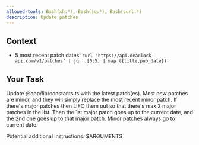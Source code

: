 ```yaml
---
allowed-tools: Bash(xh:*), Bash(jq:*), Bash(curl:*)
description: Update patches
---
```


## Context

- 5 most recent patch dates: `curl 'https://api.deadlock-api.com/v1/patches' | jq '.[0:5] | map ({title,pub_date})'`

## Your Task

Update @app/lib/constants.ts with the latest patch(es). Most new patches are minor, and they will simply replace the most recent minor patch. If there's major patches then LIFO them out so that there's max 2 major patches in the list. Then the 1st major patch goes up to the current date, and the 2nd one goes up to that major patch. Minor patches always go to current date.

Potential additional instructions: $ARGUMENTS
